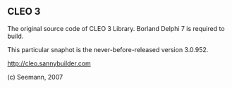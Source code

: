 ## CLEO 3

The original source code of CLEO 3 Library. Borland Delphi 7 is required to build.

This particular snaphot is the never-before-released version 3.0.952.

http://cleo.sannybuilder.com

(c) Seemann, 2007
